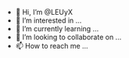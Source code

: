 - 👋 Hi, I’m @LEUyX
- 👀 I’m interested in ...
- 🌱 I’m currently learning ...
- 💞️ I’m looking to collaborate on ...
- 📫 How to reach me ...

<!---
LEUyX/LEUyX is a ✨ special ✨ repository because its `README.md` (this file) appears on your GitHub profile.
You can click the Preview link to take a look at your changes.
--->
